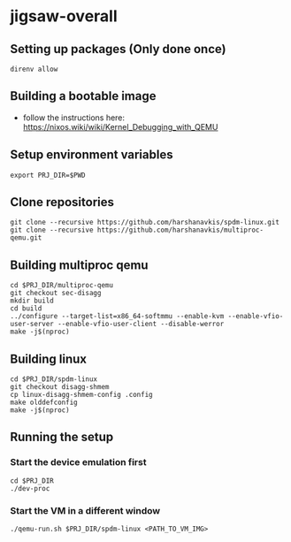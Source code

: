 # jigsaw-overall

## Setting up packages (Only done once)
```
direnv allow
```

## Building a bootable image

- follow the instructions here: https://nixos.wiki/wiki/Kernel_Debugging_with_QEMU

## Setup environment variables
```
export PRJ_DIR=$PWD
```

## Clone repositories
```
git clone --recursive https://github.com/harshanavkis/spdm-linux.git
git clone --recursive https://github.com/harshanavkis/multiproc-qemu.git
```

## Building multiproc qemu

```
cd $PRJ_DIR/multiproc-qemu
git checkout sec-disagg
mkdir build
cd build
../configure --target-list=x86_64-softmmu --enable-kvm --enable-vfio-user-server --enable-vfio-user-client --disable-werror
make -j$(nproc)
```

## Building linux

```
cd $PRJ_DIR/spdm-linux
git checkout disagg-shmem
cp linux-disagg-shmem-config .config
make olddefconfig
make -j$(nproc)
```

## Running the setup

### Start the device emulation first

```
cd $PRJ_DIR
./dev-proc
```

### Start the VM in a different window

```
./qemu-run.sh $PRJ_DIR/spdm-linux <PATH_TO_VM_IMG>
```
